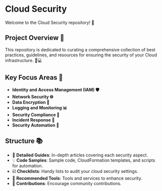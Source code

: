 # Cloud Security

Welcome to the Cloud Security repository! 🚀

## Project Overview 📝

This repository is dedicated to curating a comprehensive collection of best practices, guidelines, and resources for ensuring the security of your Cloud infrastructure. 💼💻

## Key Focus Areas 🎯

- **Identity and Access Management (IAM) 🛡️**
- **Network Security 🌐**
- **Data Encryption 🔐**
- **Logging and Monitoring 📊**
- **Security Compliance 📜**
- **Incident Response 🚨**
- **Security Automation 🤖**

## Structure 📚

- 📖 **Detailed Guides**: In-depth articles covering each security aspect.
- 💡 **Code Samples**: Sample code, CloudFormation templates, and scripts for automation.
- ☑️ **Checklists**: Handy lists to audit your cloud security settings.
- 🧰 **Recommended Tools**: Tools and services to enhance security.
- 🤝 **Contributions**: Encourage community contributions.
